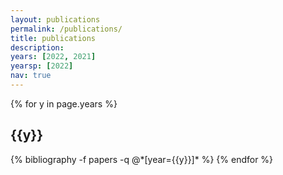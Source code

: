 ```yaml
---
layout: publications
permalink: /publications/
title: publications
description: 
years: [2022, 2021]
yearsp: [2022]
nav: true
---
```


<div class="publications">

{% for y in page.years %}
  <h2 class="year">{{y}}</h2>
  {% bibliography -f papers -q @*[year={{y}}]* %}
{% endfor %}

</div>
